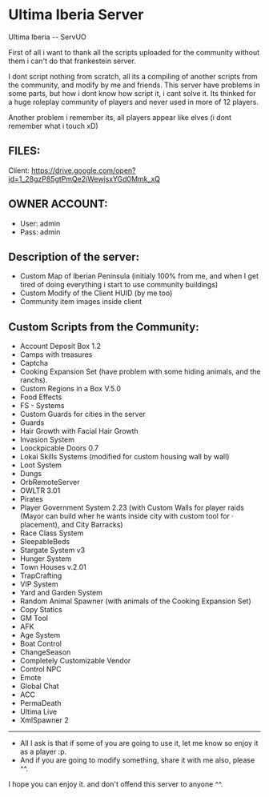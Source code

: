 # Ultima Iberia Server
 Ultima Iberia --  ServUO

First of all i want to thank all the scripts uploaded for the community without
them i can't do that frankestein server.

I dont script nothing from scratch, all its a compiling of another scripts from the community, and modify by me and friends.
This server have problems in some parts, but how i dont know how script it, i cant solve it. Its thinked for a huge roleplay community of players and never used in more of 12 players.

Another problem i remember its, all players appear like elves (i dont remember what i touch xD)


FILES:
---------------------------------------
Client: https://drive.google.com/open?id=1_28gzP85gtPmQe2jWewjsxYGd0Mmk_xQ

OWNER ACCOUNT:
---------------------------------------
* User: admin
* Pass: admin

Description of the server:
---------------------------------------
* Custom Map of  Iberian Peninsula (initialy 100% from me, and when I get tired of doing everything i start to use community buildings)
* Custom Modify of the Client HUID (by me too)
* Community item images inside client



Custom Scripts from the Community:
---------------------------------------

* Account Deposit Box 1.2
* Camps with treasures
* Captcha
* Cooking Expansion Set (have problem with some hiding animals, and the ranchs).
* Custom Regions in a Box V.5.0
* Food Effects
* FS - Systems
* Custom Guards for cities in the server
* Guards
* Hair Growth with Facial Hair Growth
* Invasion System
* Loockpicable Doors 0.7
* Lokai Skills Systems (modified for custom housing wall by wall)
* Loot System
* Dungs
* OrbRemoteServer
* OWLTR 3.01
* Pirates
* Player Government System 2.23 (with Custom Walls for player raids (Mayor can build wher he wants inside city with custom tool for · placement), and City Barracks)
* Race Class System
* SleepableBeds
* Stargate System v3
* Hunger System
* Town Houses v.2.01
* TrapCrafting
* VIP System
* Yard and Garden System
* Random Animal Spawner (with animals of the Cooking Expansion Set)
* Copy Statics
* GM Tool
* AFK
* Age System
* Boat Control
* ChangeSeason
* Completely Customizable Vendor
* Control NPC
* Emote
* Global Chat
* ACC
* PermaDeath
* Ultima Live
* XmlSpawner 2


---------------------------------------

* All I ask is that if some of you are going to use it,  let me know so enjoy it as a player :p.
* And if you are going to modify something, share it with me also, please ^^.



I hope you can enjoy it. and  don't offend this server to anyone ^^.

